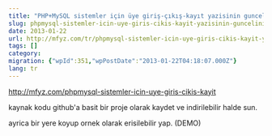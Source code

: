 ```yaml
---
title: "PHP+MySQL sistemler için üye giriş-çıkış-kayıt yazisinin guncelini yaz"
slug: phpmysql-sistemler-icin-uye-giris-cikis-kayit-yazisinin-guncelini-yaz
date: 2013-01-22
url: http://mfyz.com/tr/phpmysql-sistemler-icin-uye-giris-cikis-kayit-yazisinin-guncelini-yaz/
tags: []
category: 
migration: {"wpId":351,"wpPostDate":"2013-01-22T04:18:07.000Z"}
lang: tr
---
```


http://mfyz.com/phpmysql-sistemler-icin-uye-giris-cikis-kayit

kaynak kodu github'a basit bir proje olarak kaydet ve indirilebilir halde sun.

ayrica bir yere koyup ornek olarak erisilebilir yap. (DEMO)